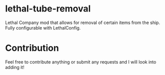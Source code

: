﻿# lethal-tube-removal

Lethal Company mod that allows for removal of certain items from the ship. Fully configurable with LethalConfig. 

# Contribution
Feel free to contribute anything or submit any requests and I will look into adding it!
